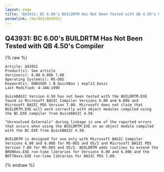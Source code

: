 ```yaml
---
layout: page
title: "Q43931: BC 6.00's BUILDRTM Has Not Been Tested with QB 4.50's Compiler"
permalink: /kb/043/Q43931/
---
```


## Q43931: BC 6.00's BUILDRTM Has Not Been Tested with QB 4.50's Compiler

{% raw %}

	Article: Q43931
	Product(s): See article
	Version(s): 6.00 6.00b 7.00
	Operating System(s): MS-DOS
	Keyword(s): ENDUSER | B_QuickBas | mspl13_basic
	Last Modified: 4-JAN-1990
	
	QuickBASIC Version 4.50 has not been tested with the BUILDRTM.EXE
	found in Microsoft BASIC Compiler Versions 6.00 and 6.00b and
	Microsoft BASIC PDS Version 7.00. Microsoft does not claim that
	BUILDRTM.EXE will work correctly with object modules compiled using
	the BC.EXE compiler from QuickBASIC 4.50.
	
	"Unresolved Externals" during linkage is one of the reported errors
	that occurs when using the BUILDRTM.EXE on an object module compiled
	with the BC.EXE from QuickBASIC 4.50.
	
	BUILDRTM is designed for use only with Microsoft BASIC Compiler
	Versions 6.00 and 6.00b for MS-DOS and OS/2 and Microsoft BASIC PDS
	Version 7.00 for MS-DOS and OS/2. BUILDRTM adds routines to extend the
	BRUN6xx.EXE run-time libraries for Versions 6.00 and 6.00b and the
	BRT70xxx.EXE run-time libraries for BASIC PDS 7.00.

{% endraw %}
